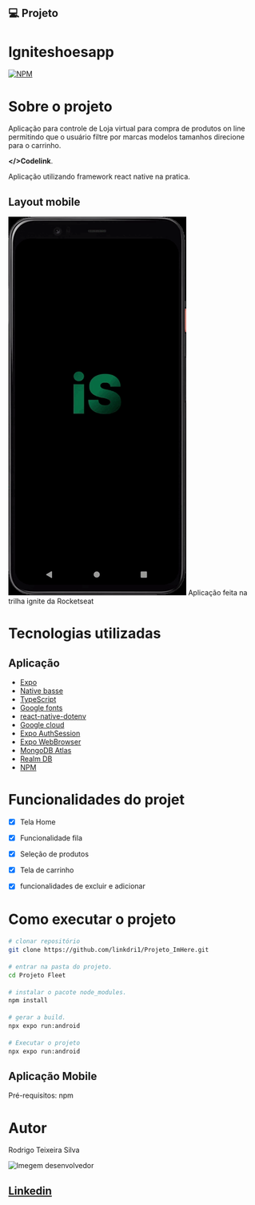 
## 💻 Projeto

# Igniteshoesapp

[![NPM](https://img.shields.io/npm/l/react)](https://github.com/linkdri1/igniteshoesapp/blob/main/LICENSE)

# Sobre o projeto

Aplicação para controle de Loja virtual para compra de produtos on line permitindo que o usuário filtre por marcas modelos tamanhos direcione para o carrinho.

 **</>Codelink**.

Aplicação utilizando framework react native na pratica.


## Layout mobile
![Alt text](./assets/Imagem-2.gif.gif)
Aplicação feita na trilha ignite da Rocketseat

# Tecnologias utilizadas
## Aplicação

- [Expo](https://docs.expo.dev/?utm_source=google&utm_medium=cpc&utm_content=search&gclid=CjwKCAjwxOymBhAFEiwAnodBLE4O6-g49a-HniPnrQt_l-6t_CNvui4z2_h31jUCUpesirHbFYmI_hoC39IQAvD_BwE)
- [Native basse](https://nativebase.io)
- [TypeScript](https://www.typescriptlang.org/docs/)
- [Google fonts](https://docs.expo.dev/develop/user-interface/fonts/#use-a-google-font)
- [react-native-dotenv](https://www.npmjs.com/package/react-native-dotenv)
- [Google cloud](https://console.cloud.google.com/welcome?hl=pt-br&project=ignitefleet-395716)
- [Expo AuthSession](https://docs.expo.dev/versions/latest/sdk/auth-session/?utm_source=google&utm_medium=cpc&utm_content=performancemax&gclid=CjwKCAjw29ymBhAKEiwAHJbJ8pY-Lk3ABjSLBFqMuV7A63VxK-6VDFHeUv57EdQlDdf435jvOsBg3xoC3_QQAvD_BwE)
- [Expo WebBrowser](https://docs.expo.dev/versions/latest/sdk/webbrowser/)
- [MongoDB Atlas](https://www.mongodb.com/atlas/database)
- [Realm DB](https://www.mongodb.com/docs/realm/sdk/react-native/install/)
- [NPM](https://docs.npmjs.com)


# Funcionalidades do projet

- [x] Tela Home
- [x] Funcionalidade fila 
- [x] Seleção de produtos 
- [x] Tela de carrinho 
- [x] funcionalidades de excluir e adicionar 


# Como executar o projeto

```bash
# clonar repositório
git clone https://github.com/linkdri1/Projeto_ImHere.git

# entrar na pasta do projeto.
cd Projeto Fleet

# instalar o pacote node_modules.
npm install

# gerar a build.
npx expo run:android

# Executar o projeto
npx expo run:android
```
## Aplicação Mobile
Pré-requisitos: npm 

# Autor

Rodrigo Teixeira Silva

<img style = "width:200px" src="https://github.com/linkdri1.png" alt="Imegem desenvolvedor" >

## [Linkedin](https://www.linkedin.com/in/rodrigo-teixeira-silva/)

